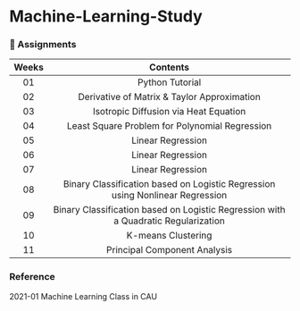# Machine-Learning-Study

### 📝 Assignments
| **Weeks** | **Contents** |
|:--------:|:--------:|
| 01 | Python Tutorial |
| 02 | Derivative of Matrix & Taylor Approximation |
| 03 | Isotropic Diffusion via Heat Equation |
| 04 | Least Square Problem for Polynomial Regression |
| 05 | Linear Regression |
| 06 | Linear Regression |
| 07 | Linear Regression |
| 08 | Binary Classification based on Logistic Regression using Nonlinear Regression |
| 09 | Binary Classification based on Logistic Regression with a Quadratic Regularization |
| 10 | K-means Clustering |
| 11 | Principal Component Analysis |

### Reference
2021-01 Machine Learning Class in CAU
